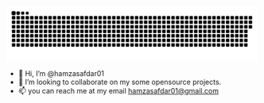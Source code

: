 <a href=#><img src="contributions.svg"></a>

- 👋 Hi, I’m @hamzasafdar01
- 💞️ I’m looking to collaborate on my some opensource projects.
- 📫 you can reach me at my email hamzasafdar01@gmail.com

<!---
hamzasafdar01/hamzasafdar01 is a ✨ special ✨ repository because its `README.md` (this file) appears on your GitHub profile.
You can click the Preview link to take a look at your changes.
--->
